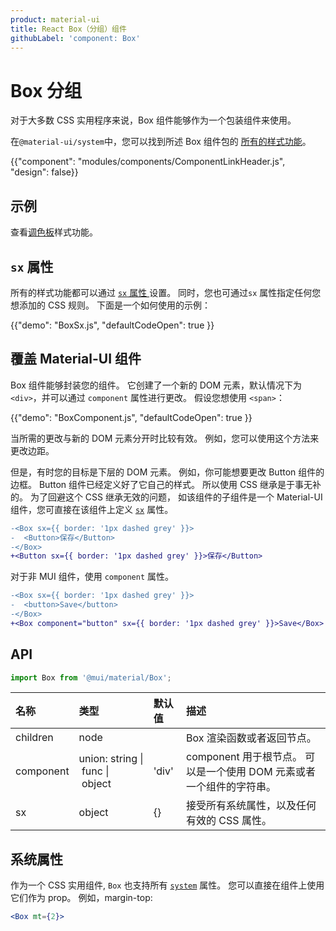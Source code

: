 ```yaml
---
product: material-ui
title: React Box（分组）组件
githubLabel: 'component: Box'
---
```


# Box 分组

<p class="description">对于大多数 CSS 实用程序来说，Box 组件能够作为一个包装组件来使用。</p>

在`@material-ui/system`中，您可以找到所述 Box 组件包的 [所有的样式功能](/system/basics/#all-inclusive)。

{{"component": "modules/components/ComponentLinkHeader.js", "design": false}}

## 示例

查看[调色板](/system/palette/)样式功能。

## `sx` 属性

所有的样式功能都可以通过 [`sx` 属性 ](/system/basics/#the-sx-prop)设置。 同时，您也可通过`sx` 属性指定任何您想添加的 CSS 规则。 下面是一个如何使用的示例：

{{"demo": "BoxSx.js", "defaultCodeOpen": true }}

## 覆盖 Material-UI 组件

Box 组件能够封装您的组件。 它创建了一个新的 DOM 元素，默认情况下为 `<div>`，并可以通过 `component` 属性进行更改。 假设您想使用 `<span>`：

{{"demo": "BoxComponent.js", "defaultCodeOpen": true }}

当所需的更改与新的 DOM 元素分开时比较有效。 例如，您可以使用这个方法来更改边距。

但是，有时您的目标是下层的 DOM 元素。 例如，你可能想要更改 Button 组件的边框。 Button 组件已经定义好了它自己的样式。 所以使用 CSS 继承是于事无补的。 为了回避这个 CSS 继承无效的问题， 如该组件的子组件是一个 Material-UI 组件，您可直接在该组件上定义 [`sx`](/system/basics/#the-sx-prop) 属性。

```diff
-<Box sx={{ border: '1px dashed grey' }}>
-  <Button>保存</Button>
-</Box>
+<Button sx={{ border: '1px dashed grey' }}>保存</Button>
```

对于非 MUI 组件，使用 `component` 属性。

```diff
-<Box sx={{ border: '1px dashed grey' }}>
-  <button>Save</button>
-</Box>
+<Box component="button" sx={{ border: '1px dashed grey' }}>Save</Box>
```

## API

```jsx
import Box from '@mui/material/Box';
```

| 名称                                       | 类型                                                                                                                            | 默认值                                     | 描述                                         |
|:---------------------------------------- |:----------------------------------------------------------------------------------------------------------------------------- |:--------------------------------------- |:------------------------------------------ |
| <span class="prop-name">children</span>  | <span class="prop-type">node<br></span>                                                                                 |                                         | Box 渲染函数或者返回节点。                            |
| <span class="prop-name">component</span> | <span class="prop-type">union:&nbsp;string&nbsp;&#124;<br>&nbsp;func&nbsp;&#124;<br>&nbsp;object<br></span> | <span class="prop-default">'div'</span> | component 用于根节点。 可以是一个使用 DOM 元素或者一个组件的字符串。 |
| <span class="prop-name">sx</span>        | <span class="prop-type">object</span>                                                                                         | <span class="prop-default">{}</span>    | 接受所有系统属性，以及任何有效的 CSS 属性。                   |

## 系统属性

作为一个 CSS 实用组件, `Box` 也支持所有 [`system`](/system/properties/) 属性。 您可以直接在组件上使用它们作为 prop。 例如，margin-top:

```jsx
<Box mt={2}>
```
